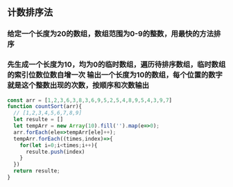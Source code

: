 
## 计数排序法

### 给定一个长度为20的数组，数组范围为0-9的整数，用最快的方法排序
### 先生成一个长度为10，均为0的临时数组，遍历待排序数组，临时数组的索引位数位数自增一次 输出一个长度为10的数组，每个位置的数字就是这个整数出现的次数，按顺序和次数输出
```javascript 
const arr = [1,2,3,6,3,8,3,6,9,5,2,5,4,8,9,5,4,3,9,7]
function countSort(arr){
  // [1,2,3,4,5,6,7,8,9]
  let resulte = []
  let tempArr = new Array(10).fill('').map(e=>0);
  arr.forEach(ele=>tempArr[ele]++);
  tempArr.forEach((times,index)=>{
    for(let i=0;i<times;i++){
      resulte.push(index)
    }
  })
  return resulte;
}
```
